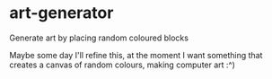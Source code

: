 # art-generator
Generate art by placing random coloured blocks

Maybe some day I'll refine this, at the moment I want something that creates a canvas of random colours, making computer art :^)
